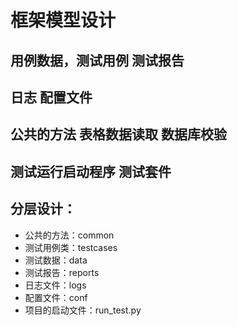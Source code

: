 # 框架模型设计

## 用例数据，测试用例  测试报告  
##   日志  配置文件
## 公共的方法  表格数据读取  数据库校验
## 测试运行启动程序  测试套件


##  分层设计：
- 公共的方法：common
- 测试用例类：testcases
- 测试数据：data
- 测试报告：reports
- 日志文件：logs
- 配置文件：conf
- 项目的启动文件：run_test.py
